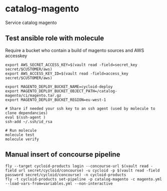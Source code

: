 # catalog-magento
Service catalog magento


## Test ansible role with molecule

Require a bucket who contain a build of magento sources and AWS accesskey

```
export AWS_SECRET_ACCESS_KEY=$(vault read -field=secret_key secret/$CUSTOMER/aws)
export AWS_ACCESS_KEY_ID=$(vault read -field=access_key secret/$CUSTOMER/aws)

export MAGENTO_DEPLOY_BUCKET_NAME=cycloid-deploy
export MAGENTO_DEPLOY_BUCKET_OBJECT_PATH=/catalog-magento/ci/magento.tar.gz
export MAGENTO_DEPLOY_BUCKET_REGION=eu-west-1

# Share if needed your ssh key to an ssh agent (used by molecule to clone dependancies)
eval $(ssh-agent )
ssh-add ~/.ssh/id_rsa

# Run molecule
molecule test
molecule verify
```

## Manual insert of concourse pipeline

```
fly --target cycloid-products login --concourse-url $(vault read -field url secret/cycloid/concourse) -u cycloid -p $(vault read -field password secret/cycloid/concourse) -n cycloid-products
fly -t cycloid-products set-pipeline -p catalog-magento -c magento.yml --load-vars-from=variables.yml --non-interactive
```
